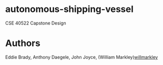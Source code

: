 # autonomous-shipping-vessel
CSE 40522 Capstone Design

# Authors
Eddie Brady, Anthony Daegele, John Joyce, (William Markley)[willmarkley]



[willmarkley]: https://github.com/willmarkley


